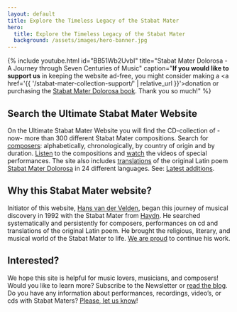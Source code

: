 ```yaml
---
layout: default
title: Explore the Timeless Legacy of the Stabat Mater
hero:
  title: Explore the Timeless Legacy of the Stabat Mater
  background: /assets/images/hero-banner.jpg
---
```


{% include youtube.html id="BB51Wb2UvbI" title="Stabat Mater Dolorosa - A Journey through Seven Centuries of Music" caption="<strong>If you would like to support us</strong> in keeping the website ad-free, you might consider making a <a href='{{ '/stabat-mater-collection-support/' | relative_url }}'>donation</a> or purchasing the <a href='https://www.amazon.com/Stabat-Mater-Dolorosa-Journey-Centuries/dp/B0CY8T9MG1'>Stabat Mater Dolorosa book</a>. Thank you so much!" %}

<h2 class="wp-block-heading">Search the Ultimate Stabat Mater Website</h2>
<p>On the Ultimate Stabat Mater Website you will find the CD-collection of -now- more than 300 different Stabat Mater compositions. Search for <a href="{{ '/stabat-mater-composer/' | relative_url }}">composers</a>: alphabetically, chronologically, by country of origin and by duration. <a href="https://www.youtube.com/channel/UCPUZ1hgQgIIYQeMqoJWWoXw">Listen</a> to the compositions and <a href="https://www.youtube.com/channel/UCPUZ1hgQgIIYQeMqoJWWoXw/featured">watch</a> the videos of special performances. The site also includes <a href="{{ '/stabat-mater-translations-and-languages/' | relative_url }}">translations</a> of the original Latin poem <a href="{{ '/stabat-mater-dolorosa-about-the-poem/' | relative_url }}">Stabat Mater Dolorosa</a> in 24 different languages. See: <a href="{{ '/category/latest-addition/' | relative_url }}">Latest additions</a>.</p>

<h2 class="wp-block-heading">Why this Stabat Mater website?&nbsp;&nbsp;</h2>
<p>Initiator of this website, <a href="{{ '/stabat-mater-foundation/' | relative_url }}">Hans van der Velden</a>, began this journey of musical discovery in 1992 with the Stabat Mater from <a href="{{ '/stabat-mater-foundation/' | relative_url }}">Haydn</a>. He searched systematically and persistently for composers, performances on cd and translations of the original Latin poem. He brought the religious, literary, and musical world of the Stabat Mater to life. <a href="{{ '/stabat-mater-foundation/' | relative_url }}">We are proud</a> to continue his work.</p>

<h2 class="wp-block-heading">Interested?</h2>
<p>We hope this site is helpful for music lovers, musicians, and composers! Would you like to learn more? Subscribe to the Newsletter or <a href="{{ '/stabat-mater-blog/' | relative_url }}">read the blog</a>. Do you have any information about performances, recordings, video’s, or cds with Stabat Maters? <a href="{{ '/contact/' | relative_url }}">Please, let us know</a>!</p>
